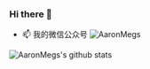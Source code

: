 ### Hi there 👋

- 📫 我的微信公众号 ![AaronMegs](https://ftp.bmp.ovh/imgs/2021/04/841ae3ba4cbaafea.jpg)

![AaronMegs's github stats](https://github-readme-stats.vercel.app/api?username=AaronMegs)

<!--
**AaronMegs/AaronMegs** is a ✨ _special_ ✨ repository because its `README.md` (this file) appears on your GitHub profile.

Here are some ideas to get you started:

- 🔭 I’m currently working on ...
- 🌱 I’m currently learning ...
- 👯 I’m looking to collaborate on ...
- 🤔 I’m looking for help with ...
- 💬 Ask me about ...
- 📫 How to reach me: ...
- 😄 Pronouns: ...
- ⚡ Fun fact: ...
-->
